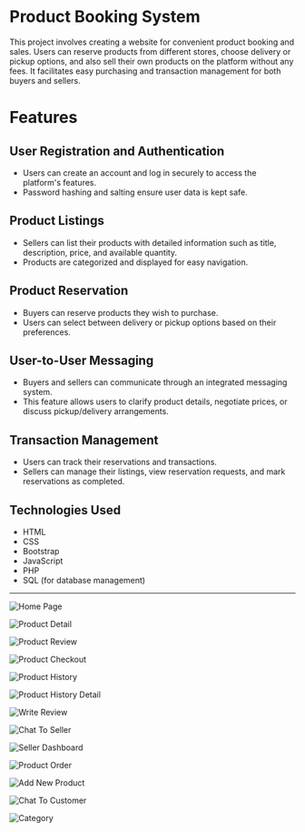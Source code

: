 # Product Booking System

This project involves creating a website for convenient product booking and sales. Users can reserve products from different stores, choose delivery or pickup options, 
and also sell their own products on the platform without any fees. It facilitates easy purchasing and transaction management for both buyers and sellers.

# Features

## User Registration and Authentication
- Users can create an account and log in securely to access the platform's features.
- Password hashing and salting ensure user data is kept safe.
## Product Listings
- Sellers can list their products with detailed information such as title, description, price, and available quantity.
- Products are categorized and displayed for easy navigation.
## Product Reservation
- Buyers can reserve products they wish to purchase.
- Users can select between delivery or pickup options based on their preferences.
## User-to-User Messaging
- Buyers and sellers can communicate through an integrated messaging system.
- This feature allows users to clarify product details, negotiate prices, or discuss pickup/delivery arrangements.
## Transaction Management
- Users can track their reservations and transactions.
- Sellers can manage their listings, view reservation requests, and mark reservations as completed.

## Technologies Used

- HTML
- CSS
- Bootstrap
- JavaScript
- PHP
- SQL (for database management)

---

![Home Page](screenshot/home-page.jpg)

![Product Detail](screenshot/product-detail.jpg)

![Product Review](screenshot/product-review.jpg)

![Product Checkout](screenshot/product-checkout.jpg)

![Product History](screenshot/product-history.jpg)

![Product History Detail](screenshot/product-history-detail.jpg)

![Write Review](screenshot/write-review.jpg)

![Chat To Seller](screenshot/chat-to-seller.jpg)

![Seller Dashboard](screenshot/seller-dashboard.jpg)

![Product Order](screenshot/product-order.jpg)

![Add New Product](screenshot/add-new-product.jpg)

![Chat To Customer](screenshot/chat-to-customer.jpg)

![Category](screenshot/category.jpg)
